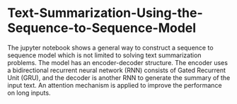# Text-Summarization-Using-the-Sequence-to-Sequence-Model
The jupyter notebook shows a general way to construct a sequence to sequence model which is not limited to solving text summarization problems. The model has an encoder-decoder structure. The encoder uses a bidirectional recurrent neural network (RNN) consists of Gated Recurrent Unit (GRU), and the decoder is another RNN to generate the summary of the input text. An attention mechanism is applied to improve the performance on long inputs.
